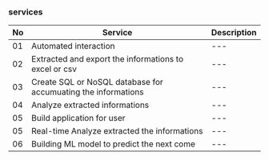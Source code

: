 ### services
|No|Service|Description|
|---|---|---|
|01|Automated interaction|---|
|02|Extracted and export the informations to excel or csv|---|
|03|Create SQL or NoSQL database for accumuating the informations|---|
|04|Analyze extracted informations|---|
|05|Build application for user|---|
|05|Real-time Analyze extracted the informations|---|
|06|Building ML model to predict the next come|---|
